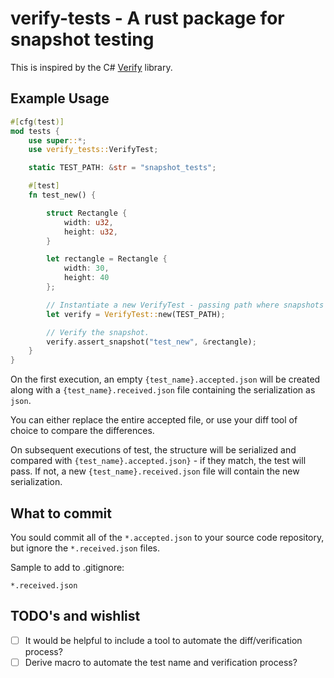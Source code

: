 # verify-tests - A rust package for snapshot testing

This is inspired by the C# [Verify](https://github.com/VerifyTests/Verify) library.

## Example Usage

```rust
#[cfg(test)]
mod tests {
    use super::*;
    use verify_tests::VerifyTest;

    static TEST_PATH: &str = "snapshot_tests";

    #[test]
    fn test_new() {

        struct Rectangle {
            width: u32,
            height: u32,
        }

        let rectangle = Rectangle {
            width: 30,
            height: 40
        };

        // Instantiate a new VerifyTest - passing path where snapshots will be stored.
        let verify = VerifyTest::new(TEST_PATH);

        // Verify the snapshot.
        verify.assert_snapshot("test_new", &rectangle);
    }
}
```

On the first execution, an empty `{test_name}.accepted.json` will be created along with
a `{test_name}.received.json` file containing the serialization as `json`.

You can either replace the entire accepted file, or use your diff tool of choice to compare
the differences. 

On subsequent executions of test, the structure will be serialized and compared with 
`{test_name}.accepted.json}` - if they match, the test will pass. If not, a new 
`{test_name}.received.json` file will contain the new serialization.


## What to commit 

You sould commit all of the `*.accepted.json` to your source code repository, but ignore
the `*.received.json` files.

Sample to add to .gitignore:
```
*.received.json
```

## TODO's and wishlist
- [ ] It would be helpful to include a tool to automate the diff/verification process?
- [ ] Derive macro to automate the test name and verification process?
